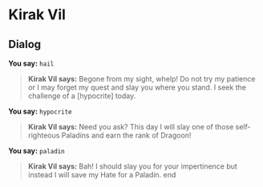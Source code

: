 # Kirak Vil


## Dialog

**You say:** `hail`



>**Kirak Vil says:** Begone from my sight, whelp! Do not try my patience or I may forget my quest and slay you where you stand. I seek the challenge of a [hypocrite] today.

**You say:** `hypocrite`



>**Kirak Vil says:** Need you ask? This day I will slay one of those self-righteous Paladins and earn the rank of Dragoon!

**You say:** `paladin`



>**Kirak Vil says:** Bah! I should slay you for your impertinence but instead I will save my Hate for a Paladin.
end
